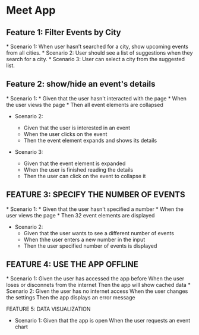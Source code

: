 <h1>Meet App</h1>


   <h2>Feature 1: Filter Events by City</h2>
   * Scenario 1: When user hasn’t searched for a city, show upcoming events from all cities.
   * Scenario 2: User should see a list of suggestions when they search for a city.
   * Scenario 3: User can select a city from the suggested list.
  <h2>Feature 2: show/hide an event's details</h2>
* Scenario 1: 
  * Given that the user hasn't interacted with the page
  * When the user views the page
  * Then all event elements are collapsed

* Scenario 2: 
  * Given that the user is interested in an event
  * When the user clicks on the event
  * Then the event element expands and shows its details

* Scenario 3: 
  * Given that the event element is expanded
  * When the user is finished reading the details
  * Then the user can click on the event to collapse it

<h2>FEATURE 3: SPECIFY THE NUMBER OF EVENTS</h2>
* Scenario 1:
  * Given that the user hasn't specified a number
  * When the user views the page
  * Then 32 event elements are displayed

* Scenario 2:
  * Given that the user wants to see a different number of events
  * When thhe user enters a new number in the input
  * Then the user specified number of events is displayed

<h2>FEATURE 4: USE THE APP OFFLINE</h2>
* Scenario 1: Given the user has accessed the app before
              When the user loses or disconnets from the internet
              Then the app will show cached data
* Scenario 2: Given the user has no internet access
              When the user changes the settings
              Then the app displays an error message

FEATURE 5: DATA VISUALIZATION
* Scenario 1: Given that the app is open
              When the user requests an event chart
 
